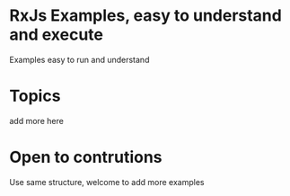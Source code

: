 # RxJs Examples, easy to understand and execute
Examples easy to run and understand

# Topics
add more here

# Open to contrutions
Use same structure, welcome to add more examples
